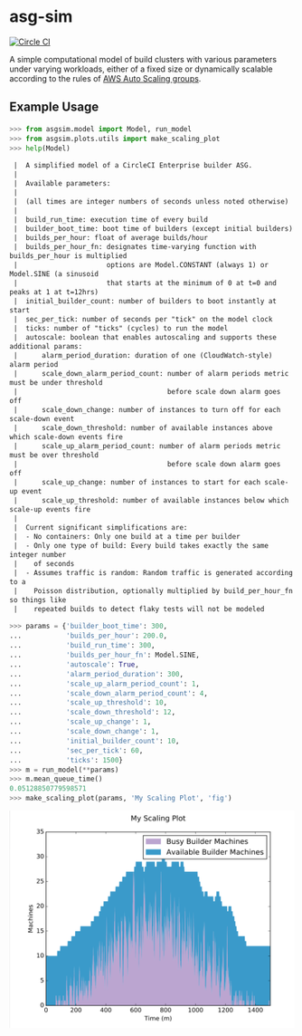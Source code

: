 asg-sim
=======

[![Circle CI](https://circleci.com/gh/bellkev/asg-sim/tree/master.svg?style=svg&circle-token=ff93556bc43058fe0fc8846541c5f44e6d9f5a39)](https://circleci.com/gh/bellkev/asg-sim/tree/master)

A simple computational model of build clusters with various parameters
under varying workloads, either of a fixed size or dynamically scalable
according to the rules of [AWS Auto Scaling groups](https://aws.amazon.com/autoscaling/).

## Example Usage

```python
>>> from asgsim.model import Model, run_model
>>> from asgsim.plots.utils import make_scaling_plot
>>> help(Model)
```
```
 |  A simplified model of a CircleCI Enterprise builder ASG.
 |
 |  Available parameters:
 |
 |  (all times are integer numbers of seconds unless noted otherwise)
 |
 |  build_run_time: execution time of every build
 |  builder_boot_time: boot time of builders (except initial builders)
 |  builds_per_hour: float of average builds/hour
 |  builds_per_hour_fn: designates time-varying function with builds_per_hour is multiplied
 |                      options are Model.CONSTANT (always 1) or Model.SINE (a sinusoid
 |                      that starts at the minimum of 0 at t=0 and peaks at 1 at t=12hrs)
 |  initial_builder_count: number of builders to boot instantly at start
 |  sec_per_tick: number of seconds per "tick" on the model clock
 |  ticks: number of "ticks" (cycles) to run the model
 |  autoscale: boolean that enables autoscaling and supports these additional params:
 |      alarm_period_duration: duration of one (CloudWatch-style) alarm period
 |      scale_down_alarm_period_count: number of alarm periods metric must be under threshold
 |                                     before scale down alarm goes off
 |      scale_down_change: number of instances to turn off for each scale-down event
 |      scale_down_threshold: number of available instances above which scale-down events fire
 |      scale_up_alarm_period_count: number of alarm periods metric must be over threshold
 |                                     before scale down alarm goes off
 |      scale_up_change: number of instances to start for each scale-up event
 |      scale_up_threshold: number of available instances below which scale-up events fire
 |
 |  Current significant simplifications are:
 |  - No containers: Only one build at a time per builder
 |  - Only one type of build: Every build takes exactly the same integer number
 |    of seconds
 |  - Assumes traffic is random: Random traffic is generated according to a
 |    Poisson distribution, optionally multiplied by build_per_hour_fn so things like
 |    repeated builds to detect flaky tests will not be modeled
```

```python
>>> params = {'builder_boot_time': 300,
...           'builds_per_hour': 200.0,
...           'build_run_time': 300,
...           'builds_per_hour_fn': Model.SINE,
...           'autoscale': True,
...           'alarm_period_duration': 300,
...           'scale_up_alarm_period_count': 1,
...           'scale_down_alarm_period_count': 4,
...           'scale_up_threshold': 10,
...           'scale_down_threshold': 12,
...           'scale_up_change': 1,
...           'scale_down_change': 1,
...           'initial_builder_count': 10,
...           'sec_per_tick': 60,
...           'ticks': 1500}
>>> m = run_model(**params)
>>> m.mean_queue_time()
0.05128850779598571
>>> make_scaling_plot(params, 'My Scaling Plot', 'fig')
```
![](assets/fig.png)
